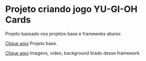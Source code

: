 # Projeto criando jogo YU-GI-OH Cards

Projeto baseado nos projetos base e framewoks abaixo

[Clique aqui](https://github.com/digitalinnovationone/js-yugioh-assets/tree/main) Projeto base.

[Clique aqui](https://github.com/RonenNess/RPGUI) Imagens, video, background tirado desse framework.